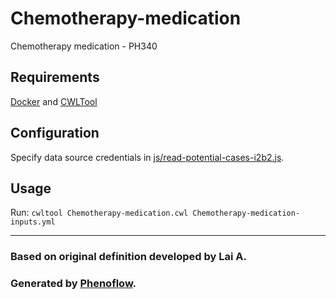 # Chemotherapy-medication

Chemotherapy medication - PH340

## Requirements

[Docker](https://docs.docker.com/install/) and [CWLTool](https://github.com/common-workflow-language/cwltool#install)

## Configuration

Specify data source credentials in [js/read-potential-cases-i2b2.js](js/read-potential-cases-i2b2.js).

## Usage

Run: `cwltool Chemotherapy-medication.cwl Chemotherapy-medication-inputs.yml`

***

### Based on original definition developed by Lai A.
### Generated by [Phenoflow](https://kclhi.org/phenoflow).
